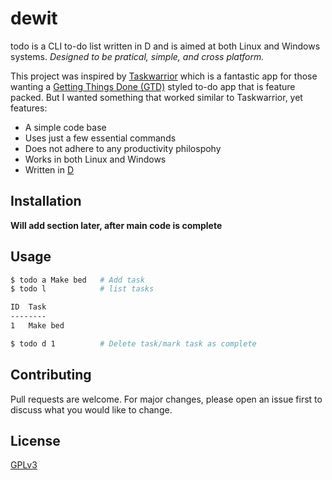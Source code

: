 # dewit

todo is a CLI to-do list written in D and is aimed at both Linux and Windows systems. *Designed to be pratical, simple, and cross platform.*

This project was inspired by [Taskwarrior](https://taskwarrior.org/) which is a fantastic app for those wanting a [Getting Things Done (GTD)](https://gettingthingsdone.com/) styled to-do app that is feature packed. But I wanted something that worked similar to Taskwarrior, yet features:

* A simple code base 
* Uses just a few essential commands
* Does not adhere to any productivity philospohy 
* Works in both Linux and Windows
* Written in [D](https://dlang.org/)

## Installation

**Will add section later, after main code is complete**

## Usage

```Bash
$ todo a Make bed   # Add task
$ todo l            # list tasks

ID  Task
--------
1   Make bed

$ todo d 1          # Delete task/mark task as complete
```

## Contributing

Pull requests are welcome. For major changes, please open an issue first to discuss what you would like to change.


## License
[GPLv3](https://choosealicense.com/licenses/gpl-3.0/)
